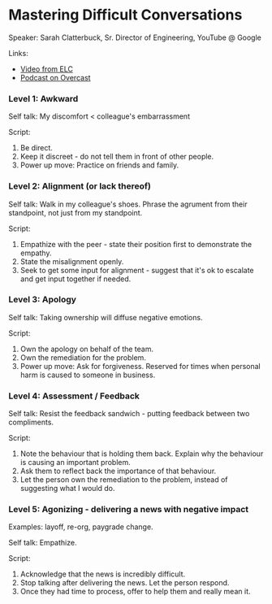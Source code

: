 # Mastering Difficult Conversations

Speaker: Sarah Clatterbuck, Sr. Director of Engineering, YouTube @ Google

Links:

* [Video from ELC](https://sfelc.com/videos/from-awkward-to-agonizing-mastering-difficult-conversations)
* [Podcast on Overcast](https://overcast.fm/+VI9Z-FTB4)

### Level 1: Awkward

Self talk: My discomfort < colleague's embarrassment

Script:

1. Be direct.
2. Keep it discreet - do not tell them in front of other people.
3. Power up move: Practice on friends and family.

### Level 2: Alignment (or lack thereof)

Self talk: Walk in my colleague's shoes. Phrase the agrument from their standpoint, not just from my standpoint.

Script:

1. Empathize with the peer - state their position first to demonstrate the empathy.
2. State the misalignment openly.
3. Seek to get some input for alignment - suggest that it's ok to escalate and get input together if needed.

### Level 3: Apology

Self talk: Taking ownership will diffuse negative emotions.

Script:

1. Own the apology on behalf of the team.
2. Own the remediation for the problem.
3. Power up move: Ask for forgiveness. Reserved for times when personal harm is caused to someone in business.

### Level 4: Assessment / Feedback

Self talk: Resist the feedback sandwich - putting feedback between two compliments.

Script:

1. Note the behaviour that is holding them back. Explain why the behaviour is causing an important problem.
2. Ask them to reflect back the importance of that behaviour.
3. Let the person own the remediation to the problem, instead of suggesting what I would do.

### Level 5: Agonizing - delivering a news with negative impact

Examples: layoff, re-org, paygrade change.

Self talk: Empathize.

Script:

1. Acknowledge that the news is incredibly difficult.
2. Stop talking after delivering the news. Let the person respond.
3. Once they had time to process, offer to help them and really mean it.
